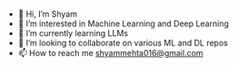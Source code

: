 - 👋 Hi, I’m Shyam 
- 👀 I’m interested in Machine Learning and Deep Learning
- 🌱 I’m currently learning LLMs
- 🤝 I’m looking to collaborate on various ML and DL repos
- 📫 How to reach me shyammehta016@gmail.com

<!---
Samm1632/Samm1632 is a ✨ special ✨ repository because its `README.md` (this file) appears on your GitHub profile.
You can click the Preview link to take a look at your changes.
--->
